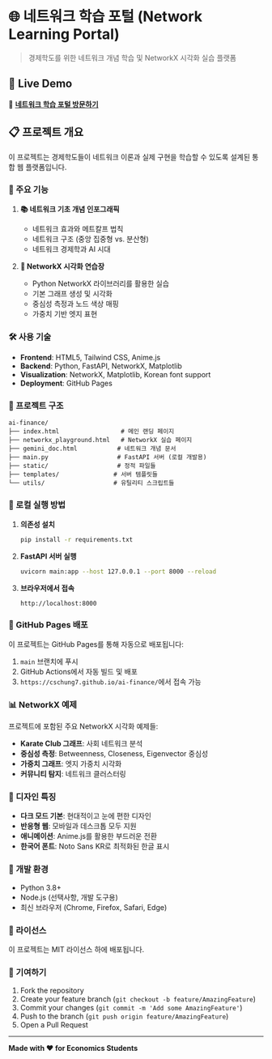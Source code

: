 # 🌐 네트워크 학습 포털 (Network Learning Portal)

> 경제학도를 위한 네트워크 개념 학습 및 NetworkX 시각화 실습 플랫폼

## 🚀 Live Demo
🔗 **[네트워크 학습 포털 방문하기](https://cschung7.github.io/ai-finance/)**

## 📋 프로젝트 개요

이 프로젝트는 경제학도들이 네트워크 이론과 실제 구현을 학습할 수 있도록 설계된 통합 웹 플랫폼입니다.

### 🎯 주요 기능

1. **📚 네트워크 기초 개념 인포그래픽**
   - 네트워크 효과와 메트칼프 법칙
   - 네트워크 구조 (중앙 집중형 vs. 분산형)
   - 네트워크 경제학과 AI 시대

2. **🔬 NetworkX 시각화 연습장**
   - Python NetworkX 라이브러리를 활용한 실습
   - 기본 그래프 생성 및 시각화
   - 중심성 측정과 노드 색상 매핑
   - 가중치 기반 엣지 표현

### 🛠️ 사용 기술

- **Frontend**: HTML5, Tailwind CSS, Anime.js
- **Backend**: Python, FastAPI, NetworkX, Matplotlib
- **Visualization**: NetworkX, Matplotlib, Korean font support
- **Deployment**: GitHub Pages

### 📁 프로젝트 구조

```
ai-finance/
├── index.html                 # 메인 랜딩 페이지
├── networkx_playground.html   # NetworkX 실습 페이지
├── gemini_doc.html           # 네트워크 개념 문서
├── main.py                   # FastAPI 서버 (로컬 개발용)
├── static/                   # 정적 파일들
├── templates/               # 서버 템플릿들
└── utils/                   # 유틸리티 스크립트들
```

### 🚀 로컬 실행 방법

1. **의존성 설치**
   ```bash
   pip install -r requirements.txt
   ```

2. **FastAPI 서버 실행**
   ```bash
   uvicorn main:app --host 127.0.0.1 --port 8000 --reload
   ```

3. **브라우저에서 접속**
   ```
   http://localhost:8000
   ```

### 🌟 GitHub Pages 배포

이 프로젝트는 GitHub Pages를 통해 자동으로 배포됩니다:

1. `main` 브랜치에 푸시
2. GitHub Actions에서 자동 빌드 및 배포
3. `https://cschung7.github.io/ai-finance/`에서 접속 가능

### 📊 NetworkX 예제

프로젝트에 포함된 주요 NetworkX 시각화 예제들:

- **Karate Club 그래프**: 사회 네트워크 분석
- **중심성 측정**: Betweenness, Closeness, Eigenvector 중심성
- **가중치 그래프**: 엣지 가중치 시각화
- **커뮤니티 탐지**: 네트워크 클러스터링

### 🎨 디자인 특징

- **다크 모드 기본**: 현대적이고 눈에 편한 디자인
- **반응형 웹**: 모바일과 데스크톱 모두 지원
- **애니메이션**: Anime.js를 활용한 부드러운 전환
- **한국어 폰트**: Noto Sans KR로 최적화된 한글 표시

### 🔧 개발 환경

- Python 3.8+
- Node.js (선택사항, 개발 도구용)
- 최신 브라우저 (Chrome, Firefox, Safari, Edge)

### 📝 라이선스

이 프로젝트는 MIT 라이선스 하에 배포됩니다.

### 🤝 기여하기

1. Fork the repository
2. Create your feature branch (`git checkout -b feature/AmazingFeature`)
3. Commit your changes (`git commit -m 'Add some AmazingFeature'`)
4. Push to the branch (`git push origin feature/AmazingFeature`)
5. Open a Pull Request

---

**Made with ❤️ for Economics Students** 